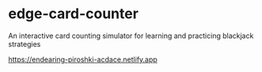 # edge-card-counter
An interactive card counting simulator for learning and practicing blackjack strategies

https://endearing-piroshki-acdace.netlify.app

